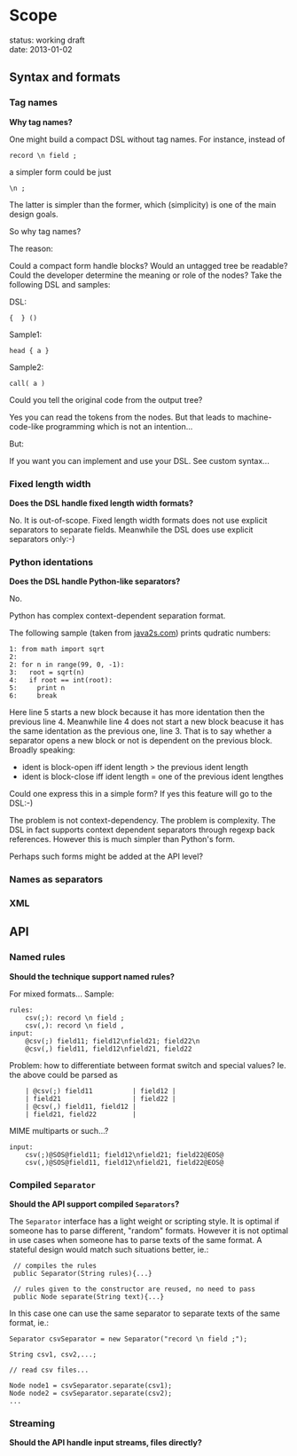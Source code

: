 Scope
=====
status: working draft  
date: 2013-01-02

Syntax and formats
------------------

### Tag names ###

**Why tag names?**

One might build a compact DSL without tag names. For instance, instead of

    record \n field ;

a simpler form could be just

    \n ;

The latter is simpler than the former, which (simplicity) is one of the main design goals. 

So why tag names? 

The reason:

Could a compact form handle blocks? Would an untagged tree be readable? Could the developer determine the meaning or role of the nodes? Take the following DSL and samples:

DSL:

    {  } ()

Sample1:

    head { a }

Sample2:

    call( a )

Could you tell the original code from the output tree?

Yes you can read the tokens from the nodes. But that leads to machine-code-like programming which is not an intention...

But: 

If you want you can implement and use your DSL. See custom syntax...

### Fixed length width ###

**Does the DSL handle fixed length width formats?**

No. It is out-of-scope. Fixed length width formats does not use explicit separators to separate fields. Meanwhile the DSL does use explicit separators only:-)

### Python identations ###

**Does the DSL handle Python-like separators?**
 
No.

Python has complex context-dependent separation format.

The following sample (taken from [java2s.com](http://www.java2s.com/Code/Python/Language-Basics/Forloopcombinedwithinfunction.htm)) prints qudratic numbers:

    1: from math import sqrt
    2:
    2: for n in range(99, 0, -1):
    3:   root = sqrt(n)
    4:   if root == int(root):
    5:     print n
    6:     break

Here line 5 starts a new block because it has more identation then the previous line 4. Meanwhile line 4 does not start a new block beacuse it has the same identation as the previous one, line 3. That is to say whether a separator opens a new block or not is dependent on the previous block. Broadly speaking:

* ident is block-open iff ident length > the previous ident length
* ident is block-close iff ident length = one of the previous ident lengthes

Could one express this in a simple form? If yes this feature will go to the DSL:-)

The problem is not context-dependency. The problem is complexity. The DSL in fact supports context dependent separators through regexp back references. However this is much simpler than Python's form.

Perhaps such forms might be added at the API level?

### Names as separators ###

### XML ###

API
---

### Named rules ###

**Should the technique support named rules?**

For mixed formats... Sample:

    rules:
        csv(;): record \n field ;
        csv(,): record \n field , 
    input: 
        @csv(;) field11; field12\nfield21; field22\n
        @csv(,) field11, field12\nfield21, field22

Problem: how to differentiate between format switch and special values? Ie. the above could be parsed as 

        | @csv(;) field11          | field12 |
        | field21                  | field22 |
        | @csv(,) field11, field12 |
        | field21, field22         |

MIME multiparts or such...?

    input:
        csv(;)@SOS@field11; field12\nfield21; field22@EOS@
        csv(,)@SOS@field11, field12\nfield21, field22@EOS@

### Compiled `Separator` ###

**Should the API support compiled `Separators`?**

The `Separator` interface has a light weight or scripting style. It is optimal if someone has to parse different, "random" formats. However it is not optimal in use cases when someone has to parse texts of the same format. A stateful design would match such situations better, ie.:

     // compiles the rules
     public Separator(String rules){...}

     // rules given to the constructor are reused, no need to pass
     public Node separate(String text){...}

In this case one can use the same separator to separate texts of the same format, ie.:
 
    Separator csvSeparator = new Separator("record \n field ;");

    String csv1, csv2,...;

    // read csv files...

    Node node1 = csvSeparator.separate(csv1);
    Node node2 = csvSeparator.separate(csv2);
    ...

### Streaming ###

**Should the API handle input streams, files directly?**